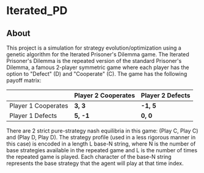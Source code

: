 # Iterated_PD

## About
This project is a simulation for strategy evolution/optimization using a genetic algorithm for the Iterated Prisoner's Dilemma game. The Iterated Prisoner's Dilemma is the repeated version of the standard Prisoner's Dilemma, a famous 2-player symmetric game where each player has the option to "Defect" (D) and "Cooperate" (C). The game has the following payoff matrix:

|                         | Player 2 Cooperates | Player 2 Defects |
|-------------------------|---------------------|------------------|
| Player 1 Cooperates     |   **3, 3**          |  **-1, 5**       |
| Player 1 Defects        |   **5, -1**         |  **0, 0**        |

There are 2 strict pure-strategy nash equilibria in this game: (Play C, Play C) and (Play D, Play D). The strategy profile (used in a less rigorous manner in this case) is encoded in a length L base-N string, where N is the number of base strategies available in the repeated game and L is the number of times the repeated game is played. Each character of the base-N string represents the base strategy that the agent will play at that time index. 
